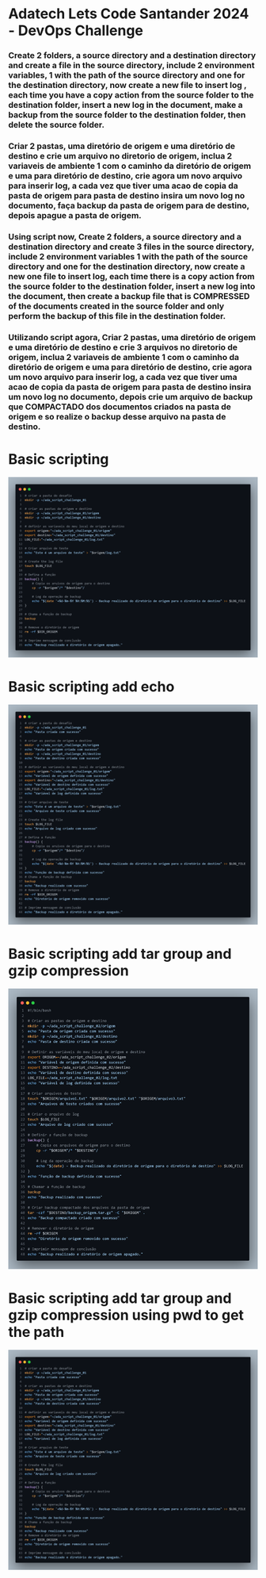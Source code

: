 # Adatech Lets Code Santander 2024 - DevOps Challenge

### Create 2 folders, a source directory and a destination directory and create a file in the source directory, include 2 environment variables, 1 with the path of the source directory and one for the destination directory, now create a new file to insert log , each time you have a copy action from the source folder to the destination folder, insert a new log in the document, make a backup from the source folder to the destination folder, then delete the source folder.

### Criar 2 pastas, uma diretório de origem e uma diretório de destino e crie um arquivo no diretorio de origem, inclua 2 variaveis de ambiente 1 com o caminho da diretório de origem e uma para diretório de destino,  crie agora  um novo arquivo para inserir log, a cada vez que tiver uma acao de copia da pasta de origem para pasta de destino insira um novo log no documento, faça backup da pasta de origem para de destino, depois apague a pasta de origem.

### Using script now, Create 2 folders, a source directory and a destination directory and create 3 files in the source directory, include 2 environment variables 1 with the path of the source directory and one for the destination directory, now create a new one file to insert log, each time there is a copy action from the source folder to the destination folder, insert a new log into the document, then create a backup file that is COMPRESSED of the documents created in the source folder and only perform the backup of this file in the destination folder.

### Utilizando script agora, Criar 2 pastas, uma diretório de origem e uma diretório de destino e crie 3 arquivos no diretorio de origem, inclua 2 variaveis de ambiente 1 com o caminho da diretório de origem e uma para diretório de destino,  crie agora  um novo arquivo para inserir log, a cada vez que tiver uma acao de copia da pasta de origem para pasta de destino insira um novo log no documento, depois crie um arquivo de backup que COMPACTADO dos documentos criados na pasta de origem e so realize o backup desse arquivo na pasta de destino.

# Basic scripting
![Scripting_basic](images/code.png)

# Basic scripting add echo
![Scripting_basic_with_echo](images/code_echo.png)

# Basic scripting add tar group and gzip compression
![Scripting_basic_tar_gz](images/backup_tar_gz.png)

# Basic scripting add tar group and gzip compression using pwd to get the path
![Scripting_basic_tar_gz_pwd](images/backup_tar_gz_pwd.png)
